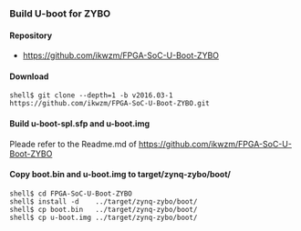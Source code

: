 ### Build U-boot for ZYBO

#### Repository

* https://github.com/ikwzm/FPGA-SoC-U-Boot-ZYBO

#### Download

```console
shell$ git clone --depth=1 -b v2016.03-1 https://github.com/ikwzm/FPGA-SoC-U-Boot-ZYBO.git
```

#### Build u-boot-spl.sfp and u-boot.img

Pleade refer to the Readme.md of https://github.com/ikwzm/FPGA-SoC-U-Boot-ZYBO

#### Copy boot.bin and u-boot.img to target/zynq-zybo/boot/

```console
shell$ cd FPGA-SoC-U-Boot-ZYBO
shell$ install -d    ../target/zynq-zybo/boot/
shell$ cp boot.bin   ../target/zynq-zybo/boot/
shell$ cp u-boot.img ../target/zynq-zybo/boot/
```

